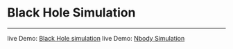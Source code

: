 # Black Hole Simulation
------------
live Demo: [Black Hole simulation](https://blackhole-auctux.vercel.app/ "Black Hole simulation")
live Demo: [Nbody Simulation](https://nbody-simulation-auctux.netlify.app/ "Nbody Simulation")
